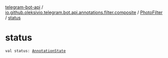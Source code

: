 [telegram-bot-api](../../index.md) / [io.github.oleksivio.telegram.bot.api.annotations.filter.composite](../index.md) / [PhotoFilter](index.md) / [status](./status.md)

# status

`val status: `[`AnnotationState`](../../io.github.oleksivio.telegram.bot.api.model.annotation/-annotation-state/index.md)